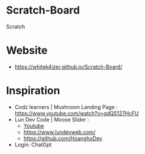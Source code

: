 # Scratch-Board
Scratch

# Website
- https://whitek4izer.github.io/Scratch-Board/


# Inspiration
- Codz learners | Mushroom Landing Page : https://www.youtube.com/watch?v=gdQ5127HcFU
- Lun Dev Code | Moose Slider : 
    - [Youtube](https://www.youtube.com/watch?v=j7GG009J9uc)
    - https://www.lundevweb.com/
    - https://github.com/HoanghoDev
- Login: ChatGpt

